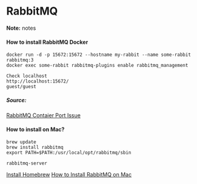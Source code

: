 # RabbitMQ

**Note:** notes


#### How to install RabbitMQ Docker
```
docker run -d -p 15672:15672 --hostname my-rabbit --name some-rabbit rabbitmq:3
docker exec some-rabbit rabbitmq-plugins enable rabbitmq_management

Check localhost
http://localhost:15672/
guest/guest
```

##### Source:
[RabbitMQ Contaier Port Issue](https://github.com/docker-library/rabbitmq/issues/45)


#### How to install on Mac?
```
brew update
brew install rabbitmq
export PATH=$PATH:/usr/local/opt/rabbitmq/sbin

rabbitmq-server
```

[Install Homebrew](https://www.rabbitmq.com/install-homebrew.html)
[How to Install RabbitMQ on Mac](https://www.dyclassroom.com/howto-mac/how-to-install-rabbitmq-on-mac-using-homebrew)
